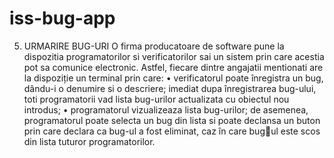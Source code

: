 # iss-bug-app
5. URMARIRE BUG-URI 
O firma producatoare de software pune la dispozitia programatorilor si verificatorilor sai un sistem 
prin care acestia pot sa comunice electronic. Astfel, fiecare dintre angajatii mentionati are la dispoziție 
un terminal prin care: 
• verificatorul poate înregistra un bug, dându-i o denumire si o descriere; imediat dupa 
înregistrarea bug-ului, toti programatorii vad lista bug-urilor actualizata cu obiectul nou 
introdus; 
• programatorul vizualizeaza lista bug-urilor; de asemenea, programatorul poate selecta un bug 
din lista si poate declansa un buton prin care declara ca bug-ul a fost eliminat, caz în care bug￾ul este scos din lista tuturor programatorilor. 
